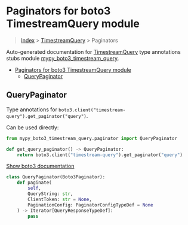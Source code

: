 # Paginators for boto3 TimestreamQuery module

> [Index](../README.md) > [TimestreamQuery](./README.md) > Paginators

Auto-generated documentation for [TimestreamQuery](https://boto3.amazonaws.com/v1/documentation/api/latest/reference/services/timestream-query.html#TimestreamQuery)
type annotations stubs module [mypy_boto3_timestream_query](https://pypi.org/project/mypy-boto3-timestream-query/).

- [Paginators for boto3 TimestreamQuery module](#paginators-for-boto3-timestreamquery-module)
  - [QueryPaginator](#querypaginator)

## QueryPaginator

Type annotations for `boto3.client("timestream-query").get_paginator("query")`.

Can be used directly:

```python
from mypy_boto3_timestream_query.paginator import QueryPaginator

def get_query_paginator() -> QueryPaginator:
    return boto3.client("timestream-query").get_paginator("query")
```

[Show boto3 documentation](https://boto3.amazonaws.com/v1/documentation/api/latest/reference/services/timestream-query.html#TimestreamQuery.Paginator.Query)

```python
class QueryPaginator(Boto3Paginator):
    def paginate(
        self,
        QueryString: str,
        ClientToken: str = None,
        PaginationConfig: PaginatorConfigTypeDef = None
    ) -> Iterator[QueryResponseTypeDef]:
        pass
```